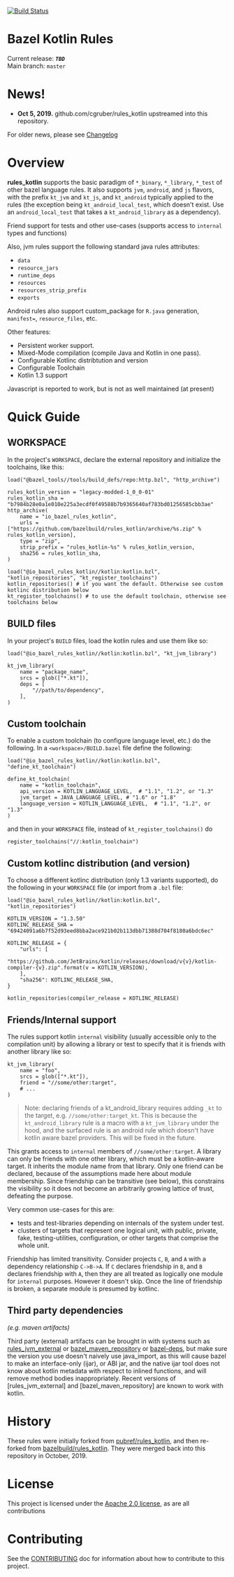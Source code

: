 [![Build Status](https://badge.buildkite.com/a8860e94a7378491ce8f50480e3605b49eb2558cfa851bbf9b.svg)](https://buildkite.com/bazel/kotlin-postsubmit)

# Bazel Kotlin Rules

Current release: ***`TBD`***<br />
Main branch: `master`

# News!
* <b>Oct 5, 2019.</b> github.com/cgruber/rules_kotlin upstreamed into this repository. 

For older news, please see [Changelog](CHANGELOG.md)

# Overview 

**rules_kotlin** supports the basic paradigm of `*_binary`, `*_library`, `*_test` of other bazel 
language rules. It also supports `jvm`, `android`, and `js` flavors, with the prefix `kt_jvm`
and `kt_js`, and `kt_android` typically applied to the rules (the exception being 
`kt_android_local_test`, which doesn't exist. Use an `android_local_test` that takes a 
`kt_android_library` as a dependency).

Friend support for tests and other use-cases (supports access to `internal` types and functions)

Also, jvm rules support the following standard java rules attributes:
  * `data`
  * `resource_jars`
  * `runtime_deps`
  * `resources`
  * `resources_strip_prefix`
  * `exports`
  
Android rules also support custom_package for `R.java` generation, `manifest=`, `resource_files`, etc.

Other features:
  * Persistent worker support.
  * Mixed-Mode compilation (compile Java and Kotlin in one pass).
  * Configurable Kotlinc distribtution and version
  * Configurable Toolchain
  * Kotlin 1.3 support
  
Javascript is reported to work, but is not as well maintained (at present)

# Quick Guide

## WORKSPACE
In the project's `WORKSPACE`, declare the external repository and initialize the toolchains, like
this:

```build
load("@bazel_tools//tools/build_defs/repo:http.bzl", "http_archive")

rules_kotlin_version = "legacy-modded-1_0_0-01"
rules_kotlin_sha = "b7984b28e0a1e010e225a3ecdf0f49588b7b9365640af783bd01256585cbb3ae"
http_archive(
    name = "io_bazel_rules_kotlin",
    urls = ["https://github.com/bazelbuild/rules_kotlin/archive/%s.zip" % rules_kotlin_version],
    type = "zip",
    strip_prefix = "rules_kotlin-%s" % rules_kotlin_version,
    sha256 = rules_kotlin_sha,
)

load("@io_bazel_rules_kotlin//kotlin:kotlin.bzl", "kotlin_repositories", "kt_register_toolchains")
kotlin_repositories() # if you want the default. Otherwise see custom kotlinc distribution below
kt_register_toolchains() # to use the default toolchain, otherwise see toolchains below
```

## BUILD files

In your project's `BUILD` files, load the kotlin rules and use them like so:

```
load("@io_bazel_rules_kotlin//kotlin:kotlin.bzl", "kt_jvm_library")

kt_jvm_library(
    name = "package_name",
    srcs = glob(["*.kt"]),
    deps = [
        "//path/to/dependency",
    ],
)
```

## Custom toolchain

To enable a custom toolchain (to configure language level, etc.)
do the following.  In a `<workspace>/BUILD.bazel` file define the following:

```
load("@io_bazel_rules_kotlin//kotlin:kotlin.bzl", "define_kt_toolchain")

define_kt_toolchain(
    name = "kotlin_toolchain",
    api_version = KOTLIN_LANGUAGE_LEVEL,  # "1.1", "1.2", or "1.3"
    jvm_target = JAVA_LANGUAGE_LEVEL, # "1.6" or "1.8"
    language_version = KOTLIN_LANGUAGE_LEVEL,  # "1.1", "1.2", or "1.3"
)
```

and then in your `WORKSPACE` file, instead of `kt_register_toolchains()` do

```
register_toolchains("//:kotlin_toolchain")
```

## Custom kotlinc distribution (and version)

To choose a different kotlinc distribution (only 1.3 variants supported), do the following
in your `WORKSPACE` file (or import from a `.bzl` file:

```
load("@io_bazel_rules_kotlin//kotlin:kotlin.bzl", "kotlin_repositories")

KOTLIN_VERSION = "1.3.50"
KOTLINC_RELEASE_SHA = "69424091a6b7f52d93eed8bba2ace921b02b113dbb71388d704f8180a6bdc6ec"

KOTLINC_RELEASE = {
    "urls": [
        "https://github.com/JetBrains/kotlin/releases/download/v{v}/kotlin-compiler-{v}.zip".format(v = KOTLIN_VERSION),
    ],
    "sha256": KOTLINC_RELEASE_SHA,
}

kotlin_repositories(compiler_release = KOTLINC_RELEASE)
```

## Friends/Internal support

The rules support kotlin `internal` visibility (usually accessible only to the compilation unit)
by allowing a library or test to specify that it is friends with another library like so:

```
kt_jvm_library(
    name = "foo",
    srcs = glob(["*.kt"]),
    friend = "//some/other:target",
    # ...
)
```

> Note: declaring friends of a kt_android_library requires adding `_kt` to the target, e.g.
> `//some/other:target_kt`.  This is because the `kt_android_library` rule is a macro with a
> `kt_jvm_library` under the hood, and the surfaced rule is an android rule which doesn't have
> kotlin aware bazel providers. This will be fixed in the future.

This grants access to `internal` members of `//some/other:target`. A library can only be friends
with one other library, which must be a kotlin-aware target. It inherits the module name from that
library. Only one friend can be declared, because of the assumptions made here about module
membership.  Since friendship can be transitive (see below), this constrains the visibility so it
does not become an arbitrarily growing lattice of trust, defeating the purpose.

Very common use-cases for this are:

  * tests and test-libraries depending on internals of the system under test.
  * clusters of targets that represent one logical unit, with public, private,
     fake, testing-utilities, configuration, or other targets that comprise the
     whole unit.

Friendship has limited transitivity. Consider projects `C`, `B`, and `A` with a dependency
relationship `C->B->A`.  If `C` declares friendship in `B`, and `B` declares friendship with `A`,
then they are all treated as logically one module for `internal` purposes. However it doesn't
skip. Once the line of friendship is broken, a separate module is presumed by kotlinc. 

## Third party dependencies 
_(e.g. maven artifacts)_

Third party (external) artifacts can be brought in with systems such as [rules_jvm_external](https://github.com/bazelbuild/rules_jvm_external) or [bazel_maven_repository](https://github.com/square/bazel_maven_repository) or [bazel-deps](https://github.com/johnynek/bazel-deps), but make sure the version you use doesn't naively use java_import, as this will cause bazel to make an interface-only (ijar), or ABI jar, and the native ijar tool does not know about kotlin metadata with respect to inlined functions, and will remove method bodies inappropriately.  Recent versions of [rules_jvm_external] and [bazel_maven_repository] are known to work with kotlin.

# History

These rules were initially forked from [pubref/rules_kotlin](http://github.com/pubref/rules_kotlin), and then re-forked from [bazelbuild/rules_kotlin](http://github.com/bazelbuild/rules_kotlin). They were merged back into this repository in October, 2019.

# License

This project is licensed under the [Apache 2.0 license](LICENSE), as are all contributions

# Contributing

See the [CONTRIBUTING](CONTRIBUTING.md) doc for information about how to contribute to
this project.

